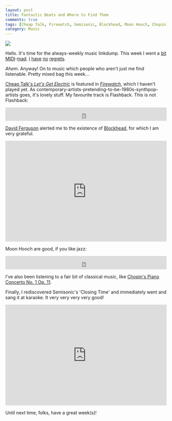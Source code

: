 ```yaml
---
layout: post
title: Fantastic Beats and Where to Find Them
comments: true
tags: [Cheap Talk, Firewatch, Semisonic, Blockhead, Moon Hooch, Chopin]
category: Music
---
```


![](/images/midi_kate_bush.jpg)

Hello. It's time for the always-weekly music linkdump. This week I went a [bit](https://twitter.com/nershly/status/713159715761553411) [MIDI](https://twitter.com/nershly/status/713152663366602753)-[mad](https://twitter.com/nershly/status/712761815424507907). [I](https://www.youtube.com/watch?v=Xolp_DuqOBs) [have](http://awfulmidis.tumblr.com/post/139263325292) [no](https://www.youtube.com/watch?v=psIdan9GSRM) [regrets](http://awfulmidis.tumblr.com/post/141445077972).

*Ahem*. Anyway! On to music which people who aren't just me find listenable. Pretty mixed bag this week...

<!--more-->

[Cheap Talk's *Let's Get Electric*](https://cheaptalk.bandcamp.com/) is featured in [*Firewatch*](http://www.firewatchgame.com/), which I haven't played yet. As contemporary-artists-pretending-to-be-1980s-synthpop-artists goes, it's lovely stuff. My favourite track is Flashback. This is not Flashback:

<iframe style="border: 0; width: 100%; height: 42px;" src="https://bandcamp.com/EmbeddedPlayer/album=1870512078/size=small/bgcol=ffffff/linkcol=0687f5/track=49639159/transparent=true/" seamless><a href="http://cheaptalk.bandcamp.com/album/lets-get-electric-1987">Let&#39;s Get Electric - 1987 by Cheap Talk</a></iframe>

[David Ferguson](https://www.youtube.com/user/DaveboTheOtherPerson) alerted me to the existence of [Blockhead](https://ninjatune.net/artist/blockhead), for which I am very grateful.

<iframe width="100%" height="315" src="https://www.youtube.com/embed/uJdbmp6k5wE" frameborder="0" allowfullscreen></iframe>

Moon Hooch are good, if you like jazz:

<iframe style="border: 0; width: 100%; height: 42px;" src="https://bandcamp.com/EmbeddedPlayer/album=1606899972/size=small/bgcol=ffffff/linkcol=0687f5/track=923078007/transparent=true/" seamless><a href="http://moonhooch.bandcamp.com/album/moon-hooch">Moon Hooch by Moon Hooch</a></iframe>

I've also been listening to a fair bit of classical music, like [Chopin's Piano Concerto No. 1 Op. 11](https://www.youtube.com/watch?v=LPa7jjeKVR4).

Finally, I rediscovered Semisonic's 'Closing Time' and immediately went and sang it at karaoke. It very very very very good!

<iframe width="100%" height="315" src="https://www.youtube.com/embed/xGytDsqkQY8" frameborder="0" allowfullscreen></iframe>

Until next time, folks, have a great week(s)!